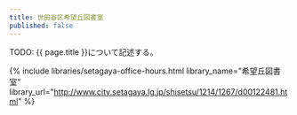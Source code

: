 ```yaml
---
title: 世田谷区希望丘図書室
published: false
---
```


TODO: {{ page.title }}について記述する。

{% include libraries/setagaya-office-hours.html
    library_name="希望丘図書室"
    library_url="http://www.city.setagaya.lg.jp/shisetsu/1214/1267/d00122481.html" %}
